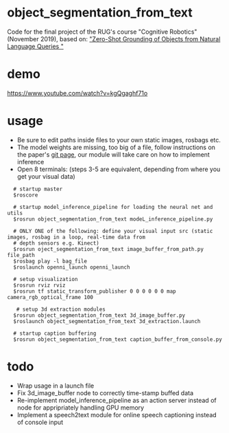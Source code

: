 # object_segmentation_from_text
Code for the final project of the RUG's course "Cognitive Robotics" (November 2019), based on: ["Zero-Shot Grounding of Objects from Natural Language Queries
"](https://arxiv.org/abs/1908.07129)

# demo
https://www.youtube.com/watch?v=kgQgaghf71o

# usage
- Be sure to edit paths inside files to your own static images, rosbags etc.
- The model weights are missing, too big of a file, follow instructions on the paper's [git page](https://github.com/TheShadow29/zsgnet-pytorch), our module will take care on how to implement inference
- Open 8 terminals: (steps 3-5 are equivalent, depending from where you get your visual data)
```
  # startup master
  $roscore
  
  # startup model_inference_pipeline for loading the neural net and utils
  $rosrun object_segmentation_from_text modeL_inference_pipeline.py
  
  # ONLY ONE of the following: define your visual input src (static images, rosbag in a loop, real-time data from
  # depth sensors e.g. Kinect)
  $rosrun oject_segmentation_from_text image_buffer_from_path.py file_path  
  $rosbag play -l bag_file 
  $roslaunch openni_launch openni_launch
  
  # setup visualization
  $rosrun rviz rviz 
  $rosrun tf static_transform_publisher 0 0 0 0 0 0 map camera_rgb_optical_frame 100
  
   # setup 3d extraction modules
  $rosrun object_segmentation_from_text 3d_image_buffer.py 
  $roslaunch object_segmentation_from_text 3d_extraction.launch
  
  # startup caption buffering
  $rosrun object_segmentation_from_text caption_buffer_from_console.py
 ```

# todo
- Wrap usage in a launch file
- Fix 3d_image_buffer node to correctly time-stamp buffed data
- Re-implement model_inference_pipeline as an action server instead of node for appripriately handling GPU memory
- Implement a speech2text module for online speech captioning instead of console input
